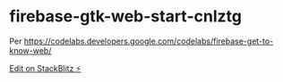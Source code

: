 # firebase-gtk-web-start-cnlztg
Per https://codelabs.developers.google.com/codelabs/firebase-get-to-know-web/

[Edit on StackBlitz ⚡️](https://stackblitz.com/edit/firebase-gtk-web-start-cnlztg)
